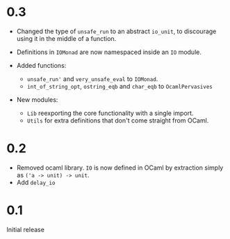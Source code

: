 # 0.3

- Changed the type of `unsafe_run` to an abstract `io_unit`, to discourage
  using it in the middle of a function.
- Definitions in `IOMonad` are now namespaced inside an `IO` module.
- Added functions:

    + `unsafe_run'` and `very_unsafe_eval` to `IOMonad`.
    + `int_of_string_opt`, `ostring_eqb` and `char_eqb` to `OcamlPervasives`

- New modules:

    - `Lib` reexporting the core functionality with a single import.
    - `Utils` for extra definitions that don't come straight from OCaml.

# 0.2

- Removed ocaml library. `IO` is now defined in OCaml by extraction simply as
  `('a -> unit) -> unit`.
- Add `delay_io`

# 0.1

Initial release
